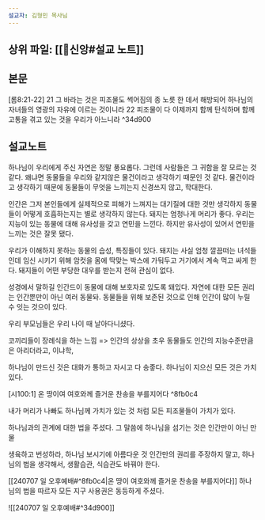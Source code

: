 ```yaml
---
설교자: 김형민 목사님
---
```

## 상위 파일: [[🧭신앙#설교 노트]]

## 본문
[롬8:21-22]
21 그 바라는 것은 피조물도 썩어짐의 종 노릇 한 데서 해방되어 하나님의 자녀들의 영광의 자유에 이르는 것이니라
22 피조물이 다 이제까지 함께 탄식하며 함께 고통을 겪고 있는 것을 우리가 아느니라 ^34d900

## 설교노트
하나님이 우리에게 주신 자연은 정말 풍요롭다.
그런데 사람들은 그 귀함을 잘 모르는 것 같다.
왜냐면 동물들을 우리와 같지않은 물건이라고 생각하기 때문인 것 같다.
물건이라고 생각하기 때문에 동물들이 무엇을 느끼는지 신경쓰지 않고, 학대한다.

인간은 그저 본인들에게 실제적으로 피해가 느껴지는 대기질에 대한 것만 생각하지 동물들이 어떻게 호흡하는지는 별로 생각하지 않는다.
돼지는 엄청나게 머리가 좋다.
우리는 지능이 있는 동물에 대해 유사성을 갖고 연민을 느낀다.
하지만 유사성이 있어서 연민을 느끼는 것은 잘못 됐다.

우리가 이해하지 못하는 동물의 습성, 특징들이 있다.
돼지는 사실 엄청 깔끔떠는 녀석들인데 임신 시키기 위해 암컷을 몸에 딱맞는 박스에 가둬두고 거기에서 계속 먹고 싸게 한다.
돼지들이 어떤 부당한 대우를 받는지 전혀 관심이 없다.

성경에서 말하길 인간드이 동물에 대해 보호자로 있도록 돼있다.
자연에 대한 모든 권리는 인간뿐만이 아닌 여러 동물돠.
동물들을 위해 보존된 것으로 인해 인간이 많이 누릴 수 잇는 것으이 있다.

우리 부모님들은 우리 나이 때 날아다니셨다.

코끼리들이 장례식을 하는 느낌
=> 인간의 상상을 초우
동물들도 인간의 지능수준만큼은 아리더라고, 이냐학, 

하나님이 만드신 것은 대화가 통하고 자시고 다 송줗다.
하나님이 지으신 모든 것은 가치있다.

[시100:1] 온 땅이여 여호와께 즐거운 찬송을 부를지어다 ^8fb0c4

내가 머리가 나빠도 하나님께 가치가 있는 것 처럼 모든 피조물들이 가치가 있다.

하나님과의 관계에 대한 법을 주셨다.
그 말씀에 하나님을 섬기는 것은 인간만이 아닌 만물

생육하고 번성하라, 하나님 보시기에 아름다운 것
인간만의 권리를 주장하지 말고, 하나님의 법을 생각해서, 생활습관, 식습관도 바꿔야 한다.

[[240707 일 오후예배#^8fb0c4|온 땅이 여호와께 즐거운 찬송을 부를지어다]]
하나님의 법을 따르자
모든 지구 사용권은 동등하게 주셨다.

![[240707 일 오후예배#^34d900]]